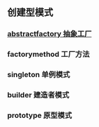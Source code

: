 ## 创建型模式

### [abstractfactory 抽象工厂](abstractfactory/README.md "抽象工厂")

### factorymethod 工厂方法

### singleton 单例模式

### builder 建造者模式

### prototype 原型模式


